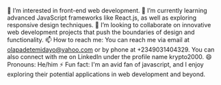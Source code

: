 👀 I’m interested in front-end web development.
🌱 I’m currently learning advanced JavaScript frameworks like React.js, as well as exploring responsive design techniques.
💞️ I’m looking to collaborate on innovative web development projects that push the boundaries of design and functionality.
📫 How to reach me: You can reach me via email at olapadetemidayo@yahoo.com or by phone at +2349031404329. You can also connect with me on LinkedIn under the profile name krypto2000.
😄 Pronouns: He/him
⚡ Fun fact: I'm an avid fan of javascript, and I enjoy exploring their potential applications in web development and beyond.

